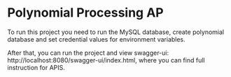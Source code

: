 # Polynomial Processing AP


To run this project you need to run the MySQL database, create polynomial database and set credential values for environment variables.

After that, you can run the project and view swagger-ui: http://localhost:8080/swagger-ui/index.html,
where you can find full instruction for APIS.
